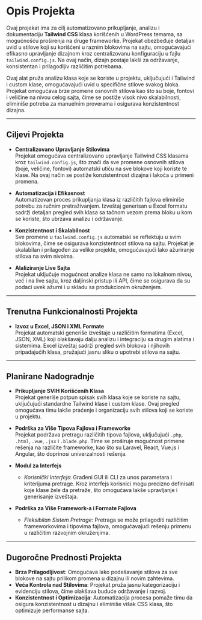# Opis Projekta

Ovaj projekat ima za cilj automatizovano prikupljanje, analizu i dokumentaciju **Tailwind CSS** klasa korišćenih u WordPress temama, sa mogućnošću proširenja na druge frameworke. Projekat obezbeđuje detaljan uvid u stilove koji su korišćeni u raznim blokovima na sajtu, omogućavajući efikasno upravljanje dizajnom kroz centralizovanu konfiguraciju u fajlu `tailwind.config.js`. Na ovaj način, dizajn postaje lakši za održavanje, konsistentan i prilagodljiv različitim potrebama.

Ovaj alat pruža analizu klasa koje se koriste u projektu, uključujući i Tailwind i custom klase, omogućavajući uvid u specifične stilove svakog bloka. Projekat omogućava brze promene osnovnih stilova kao što su boje, fontovi i veličine na nivou celog sajta, čime se postiže visok nivo skalabilnosti, eliminiše potreba za manuelnim proverama i osigurava konzistentnost dizajna.

---

## Ciljevi Projekta

- **Centralizovano Upravljanje Stilovima**  
  Projekat omogućava centralizovano upravljanje Tailwind CSS klasama kroz `tailwind.config.js`, što znači da sve promene osnovnih stilova (boje, veličine, fontovi) automatski utiču na sve blokove koji koriste te klase. Na ovaj način se postiže konzistentnost dizajna i lakoća u primeni promena.

- **Automatizacija i Efikasnost**  
  Automatizovan proces prikupljanja klasa iz različitih fajlova eliminiše potrebu za ručnim pretraživanjem. Izveštaj generisan u Excel formatu sadrži detaljan pregled svih klasa sa tačnom vezom prema bloku u kom se koriste, što ubrzava analizu i održavanje.

- **Konzistentnost i Skalabilnost**  
  Sve promene u `tailwind.config.js` automatski se reflektuju u svim blokovima, čime se osigurava konzistentnost stilova na sajtu. Projekat je skalabilan i prilagođen za velike projekte, omogućavajući lako ažuriranje stilova na svim nivoima.

- **Alaliziranje Live Sajta**  
  Projekat uključuje mogućnost analize klasa ne samo na lokalnom nivou, već i na live sajtu, kroz daljinski pristup ili API, čime se osigurava da su podaci uvek ažurni i u skladu sa produkcionim okruženjem.

---

## Trenutna Funkcionalnosti Projekta

- **Izvoz u Excel, JSON i XML Formate**  
  Projekat automatski generiše izveštaje u različitim formatima (Excel, JSON, XML) koji olakšavaju dalju analizu i integraciju sa drugim alatima i sistemima. Excel izveštaj sadrži pregled svih blokova i njihovih pripadajućih klasa, pružajući jasnu sliku o upotrebi stilova na sajtu.

---

## Planirane Nadogradnje

- **Prikupljanje SVIH Korišćenih Klasa**  
  Projekat generiše potpun spisak svih klasa koje se koriste na sajtu, uključujući standardne Tailwind klase i custom klase. Ovaj pregled omogućava timu lakše praćenje i organizaciju svih stilova koji se koriste u projektu.

- **Podrška za Više Tipova Fajlova i Frameworke**  
  Projekat podržava pretragu različitih tipova fajlova, uključujući `.php`, `.html`, `.vue`, `.jsx` i `.blade.php`. Time se proširuje mogućnost primene rešenja na različite frameworke, kao što su Laravel, React, Vue.js i Angular, što doprinosi univerzalnosti rešenja.

- **Modul za Interfejs**
  - *Korisnički Interfejs*: Građeni GUI ili CLI za unos parametara i kriterijuma pretrage. Kroz interfejs korisnici mogu precizno definisati koje klase žele da pretraže, što omogućava lakše upravljanje i generisanje izveštaja.

- **Podrška za Više Framework-a i Formate Fajlova**
  - *Fleksibilan Sistem Pretrage*: Pretraga se može prilagoditi različitim frameworkovima i tipovima fajlova, omogućavajući rešenju primenu u različitim razvojnim okruženjima.

---

## Dugoročne Prednosti Projekta

- **Brza Prilagodljivost**: Omogućava lako podešavanje stilova za sve blokove na sajtu prilikom promena u dizajnu ili novim zahtevima.
- **Veća Kontrola nad Stilovima**: Projekat pruža jasnu kategorizaciju i evidenciju stilova, čime olakšava buduće održavanje i razvoj.
- **Konzistentnost i Optimizacija**: Automatizacija procesa pomaže timu da osigura konzistentnost u dizajnu i eliminiše višak CSS klasa, što optimizuje performanse sajta.
